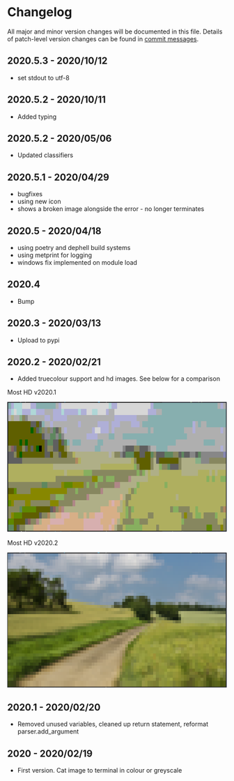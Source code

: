 # Changelog
All major and minor version changes will be documented in this file. Details of
patch-level version changes can be found in [commit messages](../../commits/master).

## 2020.5.3 - 2020/10/12
- set stdout to utf-8

## 2020.5.2 - 2020/10/11
- Added typing

## 2020.5.2 - 2020/05/06
- Updated classifiers

## 2020.5.1 - 2020/04/29
- bugfixes
- using new icon
- shows a broken image alongside the error - no longer terminates

## 2020.5 - 2020/04/18
- using poetry and dephell build systems
- using metprint for logging
- windows fix implemented on module load

## 2020.4
- Bump

## 2020.3 - 2020/03/13
- Upload to pypi

## 2020.2 - 2020/02/21
- Added truecolour support and hd images. See below for a comparison

<div>
<p>Most HD v2020.1</p>
<img src="readme-assets/screenshots/desktop/example-2.png" alt="Screenshot 3" width="600">
<p>Most HD v2020.2</p>
<img src="readme-assets/screenshots/desktop/example-6.png" alt="Screenshot 7" width="600">
</div>

## 2020.1 - 2020/02/20
- Removed unused variables, cleaned up return statement, reformat
parser.add_argument

## 2020 - 2020/02/19
- First version. Cat image to terminal in colour or greyscale
